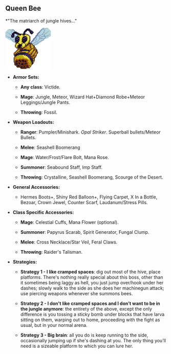 ﻿##  Queen Bee

*"The matriarch of jungle hives…"

![image alt text](../public/BMbpD6rCZ1qoniF20u7H2A_img_12.png)

* **Armor Sets:**

    * **Any class**: Victide.

    * **Mage**: Jungle, Meteor, Wizard Hat+Diamond Robe+Meteor Leggings/Jungle Pants.

    * **Throwing**: Fossil.

* **Weapon Loadouts:**

    * **Ranger**: Pumpler/Minishark. *Opal Striker*. Superball bullets/Meteor Bullets.

    * **Melee**: Seashell Boomerang

    * **Mage**: Water/Frost/Flare Bolt, Mana Rose.

    * **Summoner**: Seabound Staff, Imp Staff.

    * **Throwing**: Crystalline, Seashell Boomerang, Scourge of the Desert.

* **General Accessories:**

    * Hermes Boots+, Shiny Red Balloon+, Flying Carpet, X In a Bottle, Bezoar, Crown Jewel, Counter Scarf, Laudanum/Stress Pills.

* **Class Specific Accessories:**

    * **Mage**: Celestial Cuffs, Mana Flower (optional).

    * **Summoner**: Papyrus Scarab, Spirit Generator, Fungal Clump.

    * **Melee**: Cross Necklace/Star Veil, Feral Claws.

    * **Throwing**: Raider's Talisman.

* **Strategies:**

    * **Strategy 1 - I like cramped spaces**: dig out most of the hive, place platforms. There's nothing really special about this boss, other than it sometimes being laggy as hell, you just jump over/hook under her dashes; slowly walk to the side as she does her machinegun attack; use piercing weapons whenever she summons bees.

    * **Strategy 2 - I don't like cramped spaces and I don’t want to be in the jungle anymore**: the entirety of the above, except the only difference is you tossing a sticky bomb under blocks that have larva sitting on them, warping out to home, proceeding with the fight as usual, but in your normal arena.

    * **Strategy 3 - Big brain**: all you do is keep running to the side, occasionally jumping up if she's dashing at you. The only thing you’ll need is a sizeable platform to which you can lure her.
